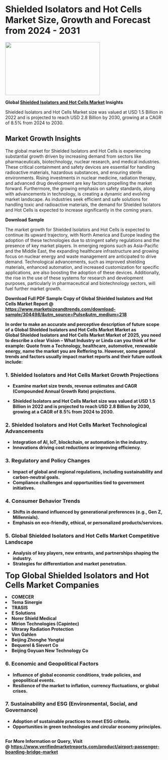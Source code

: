 <H1>Shielded Isolators and Hot Cells Market Size, Growth and Forecast from 2024 - 2031</H1><img class="aligncenter size-medium wp-image-584254" src="https://thirdeyenews.in/wp-content/uploads/2024/09/Global-Market-Research-300x168.jpeg" alt="" width="300" height="168" /><p><strong>Global&nbsp;<a href="https://www.marketsizeandtrends.com/download-sample/304498/&amp;utm_source=Pulse&amp;utm_medium=218">Shielded Isolators and Hot Cells Market</a> Insights</strong></p><p>Shielded Isolators and Hot Cells Market size was valued at USD 1.5 Billion in 2022 and is projected to reach USD 2.8 Billion by 2030, growing at a CAGR of 8.5% from 2024 to 2030.</p><p><h2>Market Growth Insights</h2> <p>The global market for Shielded Isolators and Hot Cells is experiencing substantial growth driven by increasing demand from sectors like pharmaceuticals, biotechnology, nuclear research, and medical industries. These critical containment and safety devices are essential for handling radioactive materials, hazardous substances, and ensuring sterile environments. Rising investments in nuclear medicine, radiation therapy, and advanced drug development are key factors propelling the market forward. Furthermore, the growing emphasis on safety standards, along with advancements in technology, is creating a dynamic and evolving market landscape. As industries seek efficient and safe solutions for handling toxic and radioactive materials, the demand for Shielded Isolators and Hot Cells is expected to increase significantly in the coming years.</p> <p><strong>Download Sample</strong></p> <p>The market growth for Shielded Isolators and Hot Cells is expected to continue its upward trajectory, with North America and Europe leading the adoption of these technologies due to stringent safety regulations and the presence of key market players. In emerging regions such as Asia-Pacific and the Middle East, the expanding healthcare infrastructure and growing focus on nuclear energy and waste management are anticipated to drive demand. Technological advancements, such as improved shielding materials, enhanced automation, and increased customization for specific applications, are also boosting the adoption of these devices. Additionally, the rise in the use of these systems for research and development purposes, particularly in pharmaceutical and biotechnology sectors, will fuel further market growth.</p> <p><strong></p><p><span class=""><strong>Download Full PDF Sample Copy of Global Shielded Isolators and Hot Cells Market Report</strong> @ <a href="https://www.marketsizeandtrends.com/download-sample/304498/&amp;utm_source=Pulse&amp;utm_medium=218" target="_blank">https://www.marketsizeandtrends.com/download-sample/304498/&amp;utm_source=Pulse&amp;utm_medium=218</a></span></p><p>In order to make an accurate and perceptive description of future scope of a Global&nbsp;Shielded Isolators and Hot Cells Market Market as Global&nbsp;Shielded Isolators and Hot Cells Market Market of 2025, you need to describe a clear Vision &ndash; What Industry or Linda can you think of for example: Quote from a Technology, healthcare, automotive, renewable energy, name the market you are Reffering to. However, some general trends and factors usually impact market reports and their future outlook include:</p><h3>1.&nbsp;<strong>Shielded Isolators and Hot Cells Market Growth Projections</strong></h3><ul><li>Examine market size trends, revenue estimates and CAGR (Compounded Annual Growth Rate) projections.</li><li><p>Shielded Isolators and Hot Cells Market size was valued at USD 1.5 Billion in 2022 and is projected to reach USD 2.8 Billion by 2030, growing at a CAGR of 8.5% from 2024 to 2030.</p></li></ul><h3>2.&nbsp;<strong>Shielded Isolators and Hot Cells Market Technological Advancements</strong></h3><ul><li>Integration of AI, IoT, blockchain, or automation in the industry.</li><li>Innovations driving cost reductions or improving efficiency.</li></ul><h3>3.&nbsp;<strong>Regulatory and Policy Changes</strong></h3><ul><li>Impact of global and regional regulations, including sustainability and carbon-neutral goals.</li><li>Compliance challenges and opportunities tied to government initiatives.</li></ul><h3>4.&nbsp;<strong>Consumer Behavior Trends</strong></h3><ul><li>Shifts in demand influenced by generational preferences (e.g., Gen Z, Millennials).</li><li>Emphasis on eco-friendly, ethical, or personalized products/services.</li></ul><h3>5.&nbsp;<strong>Global Shielded Isolators and Hot Cells Market Competitive Landscape</strong></h3><ul><li>Analysis of key players, new entrants, and partnerships shaping the industry.</li><li>Strategies for differentiation and market penetration.</li></ul><p data-pm-slice="1 1 []"><span style="color: inherit; font-family: inherit; font-size: 25px;">Top Global Shielded Isolators and Hot Cells Market Companies</span></p><div class="" data-test-id=""><p><li>COMECER</li><li> Tema Sinergie</li><li> TRASIS</li><li> E Solutions</li><li> Norer Shield Medical</li><li> Mirion Technologies (Capintec)</li><li> Ultraray Radiation Protection</li><li> Von Gahlen</li><li> Beijing Zhonghe Yongtai</li><li> Bequerel & Sievert Co</li><li> Beijing Goyuan New Technology Co</li></p></div><h3>6.&nbsp;<strong>Economic and Geopolitical Factors</strong></h3><ul><li>Influence of global economic conditions, trade policies, and geopolitical events.</li><li>Resilience of the market to inflation, currency fluctuations, or global crises.</li></ul><h3>7.&nbsp;<strong>Sustainability and ESG (Environmental, Social, and Governance)</strong></h3><ul><li>Adoption of sustainable practices to meet ESG criteria.</li><li>Opportunities in green technologies and circular economy principles.</li></ul><h2><strong style="font-size: 14px;">For More Information or Query, Visit @&nbsp;</strong><a style="background-color: #ffffff; font-size: 14px;" href="https://www.marketsizeandtrends.com/report/shielded-isolators-and-hot-cells-market/" target="_blank">https://www.verifiedmarketreports.com/product/airport-passenger-boarding-bridge-market</a></h2>
